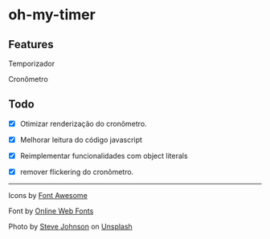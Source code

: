 # oh-my-timer

## Features
	
Temporizador

Cronômetro


## Todo

- [x] Otimizar renderização do cronômetro.
- [x] Melhorar leitura do código javascript
- [x] Reimplementar funcionalidades com object literals
- [x] remover flickering do cronômetro.


---

Icons by [Font Awesome](https://fontawesome.com/)

Font by [Online Web Fonts](https://www.onlinewebfonts.com/)

Photo by [Steve Johnson](https://unsplash.com/@steve_j?utm_source=unsplash&utm_medium=referral&utm_content=creditCopyText) on [Unsplash](https://unsplash.com/)
